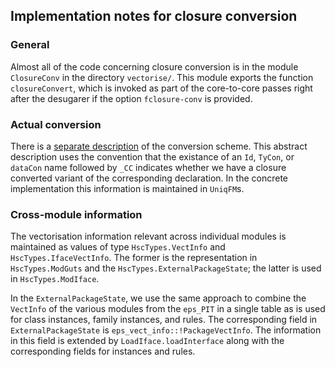 ## Implementation notes for closure conversion

### General


Almost all of the code concerning closure conversion is in the module `ClosureConv` in the directory `vectorise/`.  This module exports the function `closureConvert`, which is invoked as part of the core-to-core passes right after the desugarer if the option `fclosure-conv` is provided.

### Actual conversion


There is a [separate description](data-parallel/closure-conversion/class-less) of the conversion scheme.  This abstract description uses the convention that the existance of an `Id`, `TyCon`, or `dataCon` name followed by `_CC` indicates whether we have a closure converted variant of the corresponding declaration.  In the concrete implementation this information is maintained in `UniqFM`s.

### Cross-module information


The vectorisation information relevant across individual modules is maintained as values of type `HscTypes.VectInfo` and `HscTypes.IfaceVectInfo`.  The former is the representation in `HscTypes.ModGuts` and the `HscTypes.ExternalPackageState`; the latter is used in `HscTypes.ModIface`.


In the `ExternalPackageState`, we use the same approach to combine the `VectInfo` of the various modules from the `eps_PIT` in a single table as is used for class instances, family instances, and rules.  The corresponding field in `ExternalPackageState` is `eps_vect_info::!PackageVectInfo`.  The information in this field is extended by `LoadIface.loadInterface` along with the corresponding fields for instances and rules.
